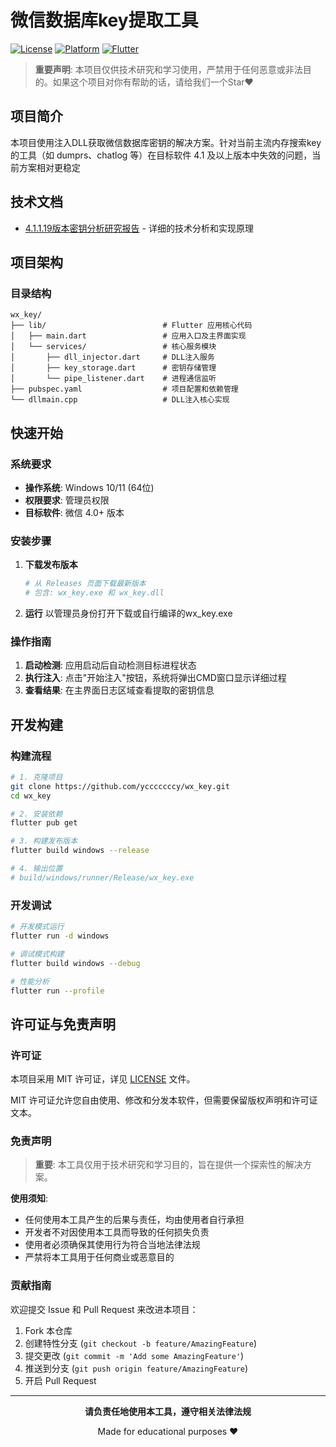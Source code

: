 # 微信数据库key提取工具

[![License](https://img.shields.io/badge/license-MIT-green.svg)](LICENSE)
[![Platform](https://img.shields.io/badge/platform-Windows-lightgrey.svg)](https://www.microsoft.com/windows)
[![Flutter](https://img.shields.io/badge/Flutter-3.9.2+-02569B.svg?logo=flutter)](https://flutter.dev)

> **重要声明**: 本项目仅供技术研究和学习使用，严禁用于任何恶意或非法目的。如果这个项目对你有帮助的话，请给我们一个Star❤️

## 项目简介

本项目使用注入DLL获取微信数据库密钥的解决方案。针对当前主流内存搜索key的工具（如 dumprs、chatlog 等）在目标软件 4.1 及以上版本中失效的问题，当前方案相对更稳定


## 技术文档

- [4.1.1.19版本密钥分析研究报告](wx4.1_analysis.md) - 详细的技术分析和实现原理

## 项目架构

### 目录结构

```
wx_key/
├── lib/                          # Flutter 应用核心代码
│   ├── main.dart                 # 应用入口及主界面实现
│   └── services/                 # 核心服务模块
│       ├── dll_injector.dart     # DLL注入服务
│       ├── key_storage.dart      # 密钥存储管理
│       └── pipe_listener.dart    # 进程通信监听
├── pubspec.yaml                  # 项目配置和依赖管理
└── dllmain.cpp                   # DLL注入核心实现
```

## 快速开始

### 系统要求

- **操作系统**: Windows 10/11 (64位)
- **权限要求**: 管理员权限
- **目标软件**: 微信 4.0+ 版本

### 安装步骤

1. **下载发布版本**
   ```bash
   # 从 Releases 页面下载最新版本
   # 包含: wx_key.exe 和 wx_key.dll
   ```

2. **运行**
   以管理员身份打开下载或自行编译的wx_key.exe

### 操作指南

1. **启动检测**: 应用启动后自动检测目标进程状态
2. **执行注入**: 点击"开始注入"按钮，系统将弹出CMD窗口显示详细过程
3. **查看结果**: 在主界面日志区域查看提取的密钥信息

## 开发构建

### 构建流程

```bash
# 1. 克隆项目
git clone https://github.com/ycccccccy/wx_key.git
cd wx_key

# 2. 安装依赖
flutter pub get

# 3. 构建发布版本
flutter build windows --release

# 4. 输出位置
# build/windows/runner/Release/wx_key.exe
```

### 开发调试

```bash
# 开发模式运行
flutter run -d windows

# 调试模式构建
flutter build windows --debug

# 性能分析
flutter run --profile
```

## 许可证与免责声明

### 许可证

本项目采用 MIT 许可证，详见 [LICENSE](LICENSE) 文件。

MIT 许可证允许您自由使用、修改和分发本软件，但需要保留版权声明和许可证文本。

### 免责声明

> **重要**: 本工具仅用于技术研究和学习目的，旨在提供一个探索性的解决方案。

**使用须知**:
- 任何使用本工具产生的后果与责任，均由使用者自行承担
- 开发者不对因使用本工具而导致的任何损失负责
- 使用者必须确保其使用行为符合当地法律法规
- 严禁将本工具用于任何商业或恶意目的

### 贡献指南

欢迎提交 Issue 和 Pull Request 来改进本项目：

1. Fork 本仓库
2. 创建特性分支 (`git checkout -b feature/AmazingFeature`)
3. 提交更改 (`git commit -m 'Add some AmazingFeature'`)
4. 推送到分支 (`git push origin feature/AmazingFeature`)
5. 开启 Pull Request

---

<div align="center">

**请负责任地使用本工具，遵守相关法律法规**

Made for educational purposes ❤️

</div>
